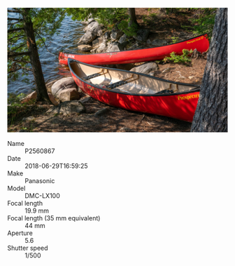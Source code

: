 [![P2560867](/photos/hd/P2560867.jpg)](/photos/full/P2560867.jpg?raw=true)

<dl>
  <dt>Name</dt>
  <dd>P2560867</dd>
  <dt>Date</dt>
  <dd>2018-06-29T16:59:25</dd>
  <dt>Make</dt>
  <dd>Panasonic</dd>
  <dt>Model</dt>
  <dd>DMC-LX100</dd>
  <dt>Focal length</dt>
  <dd>19.9 mm</dd>
  <dt>Focal length (35 mm equivalent)</dt>
  <dd>44 mm</dd>
  <dt>Aperture</dt>
  <dd>5.6</dd>
  <dt>Shutter speed</dt>
  <dd>1/500</dd>
</dl>
